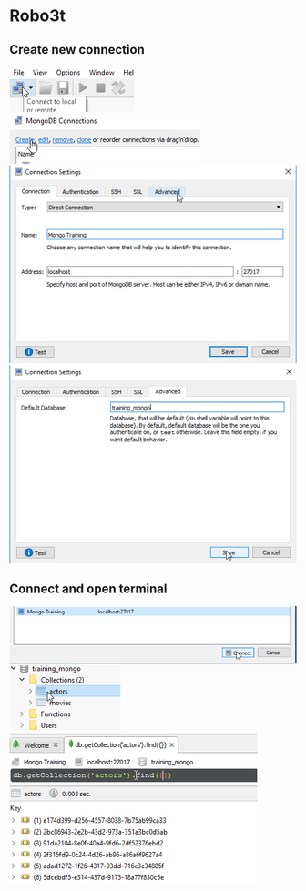 # Robo3t
## Create new connection

![](/assets/robo3t_1.png)
![](/assets/robo3t_2.png)
![](/assets/robo3t_3.png)
![](/assets/robo3t_4.png)


## Connect and open terminal

![](/assets/robo3t_5.png)
![](/assets/robo3t_6.png)
![](/assets/robo3t_7.png)
